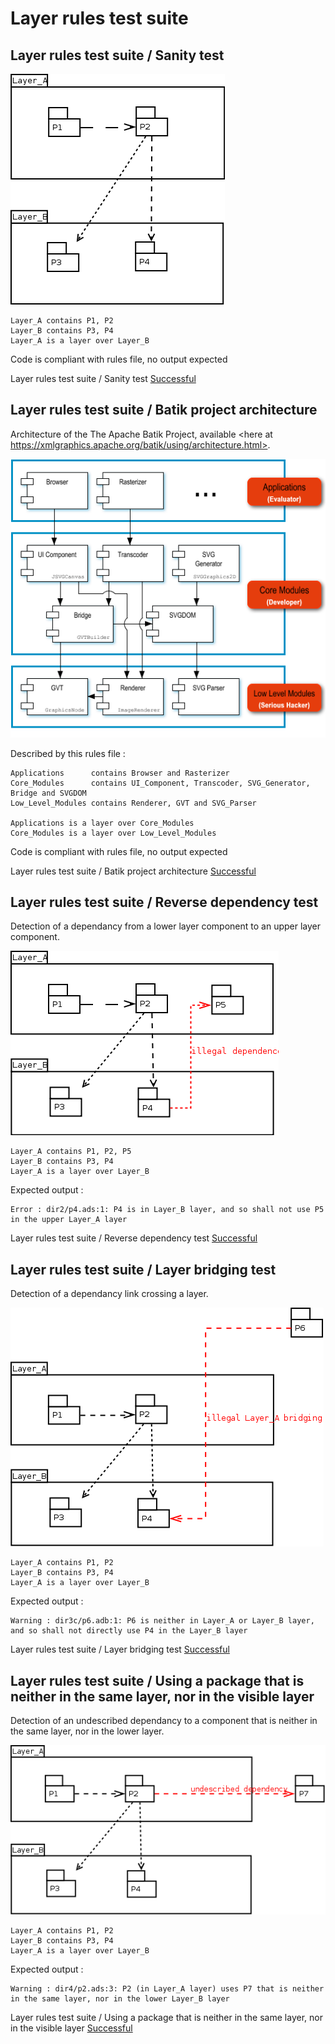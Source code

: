 
# Layer rules test suite



##  Layer rules test suite / Sanity test


  ![](lr1.png)

```
Layer_A contains P1, P2
Layer_B contains P3, P4
Layer_A is a layer over Layer_B
```


  Code is compliant with rules file, no output expected


Layer rules test suite / Sanity test [Successful](tests_status.md#successful)

##  Layer rules test suite / Batik project architecture

  Architecture of the The Apache Batik Project, available <here at https://xmlgraphics.apache.org/batik/using/architecture.html>.

  ![](batik.png)

  Described by this rules file :

```
Applications      contains Browser and Rasterizer
Core_Modules      contains UI_Component, Transcoder, SVG_Generator, Bridge and SVGDOM
Low_Level_Modules contains Renderer, GVT and SVG_Parser

Applications is a layer over Core_Modules
Core_Modules is a layer over Low_Level_Modules
```


  Code is compliant with rules file, no output expected


Layer rules test suite / Batik project architecture [Successful](tests_status.md#successful)

##  Layer rules test suite / Reverse dependency test

  Detection of a dependancy from a lower layer component to an upper layer component.

  ![](lr2.png)

```
Layer_A contains P1, P2, P5
Layer_B contains P3, P4
Layer_A is a layer over Layer_B
```

  Expected output :

```
Error : dir2/p4.ads:1: P4 is in Layer_B layer, and so shall not use P5 in the upper Layer_A layer
```


Layer rules test suite / Reverse dependency test [Successful](tests_status.md#successful)

##  Layer rules test suite / Layer bridging test

  Detection of a dependancy link crossing a layer.

  ![](lr3.png)

```
Layer_A contains P1, P2
Layer_B contains P3, P4
Layer_A is a layer over Layer_B
```

  Expected output :

```
Warning : dir3c/p6.adb:1: P6 is neither in Layer_A or Layer_B layer, and so shall not directly use P4 in the Layer_B layer
```


Layer rules test suite / Layer bridging test [Successful](tests_status.md#successful)

##  Layer rules test suite / Using a package that is neither in the same layer, nor in the visible layer

  Detection of an undescribed dependancy to a component that is neither in the same layer, nor in the lower layer.

  ![](lr4.png)

```
Layer_A contains P1, P2
Layer_B contains P3, P4
Layer_A is a layer over Layer_B
```

  Expected output :

```
Warning : dir4/p2.ads:3: P2 (in Layer_A layer) uses P7 that is neither in the same layer, nor in the lower Layer_B layer
```


Layer rules test suite / Using a package that is neither in the same layer, nor in the visible layer [Successful](tests_status.md#successful)
